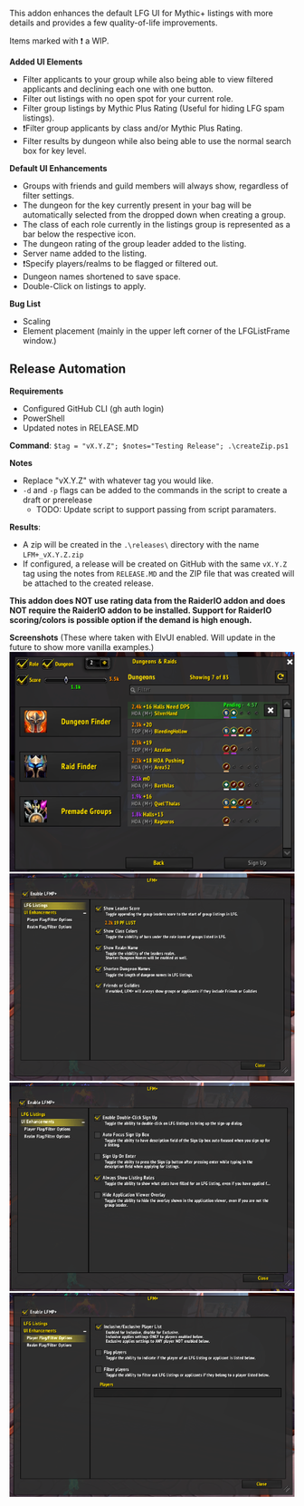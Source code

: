 This addon enhances the default LFG UI for Mythic+ listings with more details and provides a few quality-of-life improvements.

Items marked with ❗ a WIP.

**Added UI Elements**
* Filter applicants to your group while also being able to view filtered applicants and declining each one with one button.
* Filter out listings with no open spot for your current role.
* Filter group listings by Mythic Plus Rating (Useful for hiding LFG spam listings).
* ❗Filter group applicants by class and/or Mythic Plus Rating.
* Filter results by dungeon while also being able to use the normal search box for key level.

**Default UI Enhancements**

* Groups with friends and guild members will always show, regardless of filter settings.
* The dungeon for the key currently present in your bag will be automatically selected from the dropped down when creating a group.
* The class of each role currently in the listings group is represented as a bar below the respective icon.
* The dungeon rating of the group leader added to the listing.
* Server name added to the listing.
* ❗Specify players/realms to be flagged or filtered out.
* Dungeon names shortened to save space.
* Double-Click on listings to apply.

**Bug List**
- Scaling
- Element placement (mainly in the upper left corner of the LFGListFrame window.)


**Release Automation**
------
**Requirements**
- Configured GitHub CLI (gh auth login)
- PowerShell
- Updated notes in RELEASE.MD

**Command**: ```$tag = "vX.Y.Z"; $notes="Testing Release"; .\createZip.ps1```

**Notes**
- Replace "vX.Y.Z" with whatever tag you would like.
- `-d` and `-p` flags can be added to the commands in the script to create a draft or prerelease
    - TODO: Update script to support passing from script paramaters.

**Results**:
- A zip will be created in the `.\releases\` directory with the name `LFM+_vX.Y.Z.zip`
- If configured, a release will be created on GitHub with the same `vX.Y.Z` tag using the notes from `RELEASE.MD` and the ZIP file that was created will be attached to the created release.

**This addon does NOT use rating data from the RaiderIO addon and does NOT require the RaiderIO addon to be installed. Support for RaiderIO scoring/colors is possible option if the demand is high enough.**

**Screenshots** (These where taken with ElvUI enabled. Will update in the future to show more vanilla examples.)
![ss1](/screenshots/1.PNG?raw=true "Search Results")
![ss2](/screenshots/2.PNG?raw=true "Options")
![ss3](/screenshots/3.PNG?raw=true "Options")
![ss4](/screenshots/4.PNG?raw=true "Options")